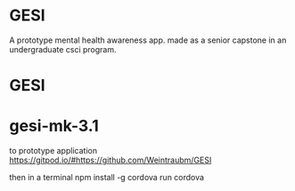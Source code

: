 # GESI
A prototype mental health awareness app.
made as a senior capstone in an undergraduate csci program.
# GESI

# gesi-mk-3.1

to prototype application
https://gitpod.io/#https://github.com/Weintraubm/GESI

then in a terminal 
npm install -g cordova
run cordova
